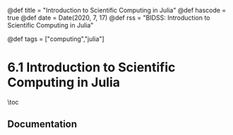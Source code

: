 @def title = "Introduction to Scientific Computing in Julia"
@def hascode = true
@def date = Date(2020, 7, 17)
@def rss = "BIDSS: Introduction to Scientific Computing in Julia"

@def tags = ["computing","julia"]

# 6.1 Introduction to Scientific Computing in Julia

\toc

## Documentation

## 